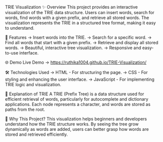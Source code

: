 TRIE Visualization
✨ Overview
This project provides an interactive visualization of the TRIE data structure. Users can insert words, search for words, find words with a given prefix, and retrieve all stored words. The visualization represents the TRIE in a structured tree format, making it easy to understand.

🚀 Features
-> Insert words into the TRIE.
-> Search for a specific word.
-> Find all words that start with a given prefix.
-> Retrieve and display all stored words.
-> Beautiful, interactive tree visualization.
-> Responsive and easy-to-use interface.

🌐 Demo
Live Demo -> https://ruthika1004.github.io/TRIE-Visualization/

🛠 Technologies Used
-> HTML - For structuring the page.
-> CSS - For styling and enhancing the user interface.
-> JavaScript - For implementing TRIE logic and visualization.

📖 Explanation of TRIE
A TRIE (Prefix Tree) is a data structure used for efficient retrieval of words, particularly for autocomplete and dictionary applications. Each node represents a character, and words are stored as paths from the root.

🎯 Why This Project?
This visualization helps beginners and developers understand how the TRIE structure works. By seeing the tree grow dynamically as words are added, users can better grasp how words are stored and retrieved efficiently.

